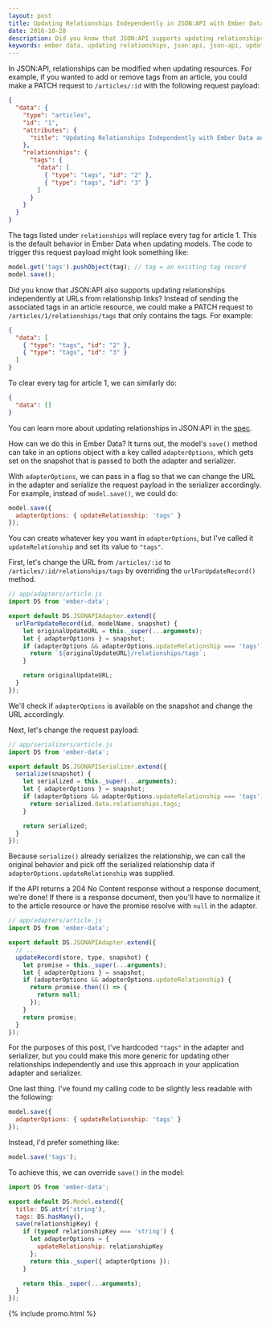 ```yaml
---
layout: post
title: Updating Relationships Independently in JSON:API with Ember Data
date: 2016-10-28
description: Did you know that JSON:API supports updating relationships independently at URLs from relationship links? Learn how to do this with Ember Data.
keywords: ember data, updating relationships, json:api, json-api, updating relationships independently at URLs from relationships links, updating resources, resource relationships, relationship links, adapterOptions
---
```


In JSON:API, relationships can be modified when updating resources. For example, if you wanted to add or remove tags from an article, you could make a PATCH request to `/articles/:id` with the following request payload:

```json
{
  "data": {
    "type": "articles",
    "id": "1",
    "attributes": {
      "title": "Updating Relationships Independently with Ember Data and JSON:API"
    },
    "relationships": {
      "tags": {
        "data": [
          { "type": "tags", "id": "2" },
          { "type": "tags", "id": "3" }
        ]
      }
    }
  }
}
```

The tags listed under `relationships` will replace every tag for article 1. This is the default behavior in Ember Data when updating models. The code to trigger this request payload might look something like:

```js
model.get('tags').pushObject(tag); // tag = an existing tag record
model.save();
```

Did you know that JSON:API also supports updating relationships independently at URLs from relationship links? Instead of sending the associated tags in an article resource, we could make a PATCH request to `/articles/1/relationships/tags` that only contains the tags. For example:

```json
{
  "data": [
    { "type": "tags", "id": "2" },
    { "type": "tags", "id": "3" }
  ]
}
```

To clear every tag for article 1, we can similarly do:

```json
{
  "data": []
}
```

You can learn more about updating relationships in JSON:API in the [spec](http://jsonapi.org/format/#crud-updating-relationships).

How can we do this in Ember Data? It turns out, the model's `save()` method can take in an options object with a key called `adapterOptions`, which gets set on the snapshot that is passed to both the adapter and serializer.

With `adapterOptions`, we can pass in a flag so that we can change the URL in the adapter and serialize the request payload in the serializer accordingly. For example, instead of `model.save()`, we could do:

```js
model.save({
  adapterOptions: { updateRelationship: 'tags' }
});
```

You can create whatever key you want in `adapterOptions`, but I've called it `updateRelationship` and set its value to `"tags"`.

First, let's change the URL from `/articles/:id` to `/articles/:id/relationships/tags` by overriding the `urlForUpdateRecord()` method.

```js
// app/adapters/article.js
import DS from 'ember-data';

export default DS.JSONAPIAdapter.extend({
  urlForUpdateRecord(id, modelName, snapshot) {
    let originalUpdateURL = this._super(...arguments);
    let { adapterOptions } = snapshot;
    if (adapterOptions && adapterOptions.updateRelationship === 'tags') {
      return `${originalUpdateURL}/relationships/tags`;
    }

    return originalUpdateURL;
  }
});
```

We'll check if `adapterOptions` is available on the snapshot and change the URL accordingly.

Next, let's change the request payload:

```js
// app/serializers/article.js
import DS from 'ember-data';

export default DS.JSONAPISerializer.extend({
  serialize(snapshot) {
    let serialized = this._super(...arguments);
    let { adapterOptions } = snapshot;
    if (adapterOptions && adapterOptions.updateRelationship === 'tags') {
      return serialized.data.relationships.tags;
    }

    return serialized;
  }
});
```

Because `serialize()` already serializes the relationship, we can call the original behavior and pick off the serialized relationship data if `adapterOptions.updateRelationship` was supplied.

If the API returns a 204 No Content response without a response document, we're done! If there is a response document, then you'll have to normalize it to the article resource or have the promise resolve with `null` in the adapter.

```js
// app/adapters/article.js
import DS from 'ember-data';

export default DS.JSONAPIAdapter.extend({
  // ...
  updateRecord(store, type, snapshot) {
    let promise = this._super(...arguments);
    let { adapterOptions } = snapshot;
    if (adapterOptions && adapterOptions.updateRelationship) {
      return promise.then(() => {
        return null;
      });
    }
    return promise;
  }
});
```

For the purposes of this post, I've hardcoded `"tags"` in the adapter and serializer, but you could make this more generic for updating other relationships independently and use this approach in your application adapter and serializer.

One last thing. I've found my calling code to be slightly less readable with the following:

```js
model.save({
  adapterOptions: { updateRelationship: 'tags' }
});
```

Instead, I'd prefer something like:

```js
model.save('tags');
```

To achieve this, we can override `save()` in the model:

```js
import DS from 'ember-data';

export default DS.Model.extend({
  title: DS.attr('string'),
  tags: DS.hasMany(),
  save(relationshipKey) {
    if (typeof relationshipKey === 'string') {
      let adapterOptions = {
        updateRelationship: relationshipKey
      };
      return this._super({ adapterOptions });
    }

    return this._super(...arguments);
  }
});
```

{% include promo.html %}

